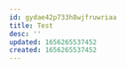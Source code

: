 ```yaml
---
id: gydae42p733h8wjfruwriaa
title: Test
desc: ''
updated: 1656265537452
created: 1656265537452
---
```


